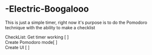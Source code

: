 # -Electric-Boogalooo


This is just a simple timer, right now it's purpose is to do the Pomodoro technique with the ability to make a checklist

CheckList:
Get timer working [ ]\
Create Pomodoro mode[ ]\
Create UI [ ]


